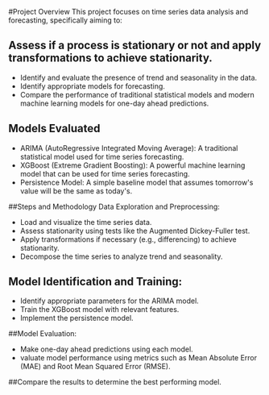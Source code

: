 #Project Overview
This project focuses on time series data analysis and forecasting, specifically aiming to:

## Assess if a process is stationary or not and apply transformations to achieve stationarity.
* Identify and evaluate the presence of trend and seasonality in the data.
* Identify appropriate models for forecasting.
* Compare the performance of traditional statistical models and modern machine learning models for one-day ahead predictions.
## Models Evaluated
* ARIMA (AutoRegressive Integrated Moving Average): A traditional statistical model used for time series forecasting.
* XGBoost (Extreme Gradient Boosting): A powerful machine learning model that can be used for time series forecasting.
* Persistence Model: A simple baseline model that assumes tomorrow's value will be the same as today's.

##Steps and Methodology
Data Exploration and Preprocessing:
* Load and visualize the time series data.
* Assess stationarity using tests like the Augmented Dickey-Fuller test.
* Apply transformations if necessary (e.g., differencing) to achieve stationarity.
* Decompose the time series to analyze trend and seasonality.
  
## Model Identification and Training:
* Identify appropriate parameters for the ARIMA model.
* Train the XGBoost model with relevant features.
* Implement the persistence model.

##Model Evaluation:
* Make one-day ahead predictions using each model.
* valuate model performance using metrics such as Mean Absolute Error (MAE) and Root Mean Squared Error (RMSE).
  
##Compare the results to determine the best performing model.
